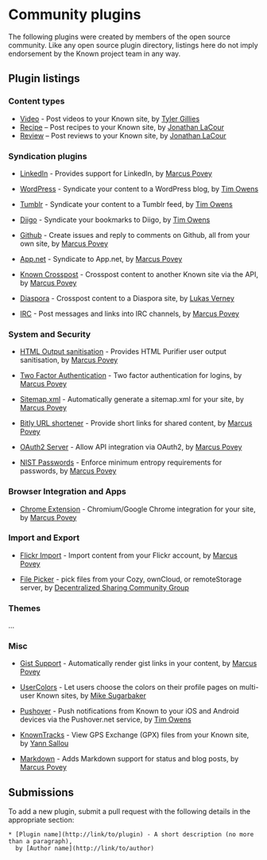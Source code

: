# Community plugins

The following plugins were created by members of the open source community. Like any open source plugin directory,
listings here do not imply endorsement by the Known project team in any way.

## Plugin listings


### Content types

* [Video](https://github.com/tjgillies/Video) - Post videos to your Known site, by [Tyler Gillies](http://tylergillies.club/)
* [Recipe](https://github.com/cleverdevil/Known-Recipes) – Post recipes to your Known site, by [Jonathan LaCour](https://cleverdevil.io)
* [Review](https://github.com/cleverdevil/Known-Recipes) – Post reviews to your Known site, by [Jonathan LaCour](https://cleverdevil.io)

### Syndication plugins

* [LinkedIn](https://github.com/mapkyca/KnownLinkedin) - Provides support for LinkedIn, 
    by [Marcus Povey](https://www.marcus-povey.co.uk)

* [WordPress](https://github.com/timmmmyboy/WordPress) - Syndicate your content to a WordPress blog, by [Tim Owens](http://timowens.io/)

* [Tumblr](https://github.com/timmmmyboy/Tumblr) - Syndicate your content to a Tumblr feed, by [Tim Owens](http://timowens.io/)

* [Diigo](https://github.com/timmmmyboy/Diigo) - Syndicate your bookmarks to Diigo, by [Tim Owens](http://timowens.io/)

* [Github](https://github.com/mapkyca/KnownGithub) - Create issues and reply to comments on Github, all from your own site, 
    by [Marcus Povey](https://www.marcus-povey.co.uk)

* [App.net](https://github.com/mapkyca/KnownAppNet) - Syndicate to App.net, 
    by [Marcus Povey](https://www.marcus-povey.co.uk)

* [Known Crosspost](https://github.com/mapkyca/KnownKnown) - Crosspost content to another Known site via the API, 
    by [Marcus Povey](https://www.marcus-povey.co.uk)

* [Diaspora](https://github.com/Phyks/KnownDiaspora) - Crosspost content to a Diaspora site, by [Lukas Verney](http://phyks.me/)

* [IRC](https://github.com/mapkyca/KnownIRC) - Post messages and links into IRC channels, 
    by [Marcus Povey](https://www.marcus-povey.co.uk)

### System and Security

* [HTML Output sanitisation](https://github.com/mapkyca/KnownHTMLPurifier) - Provides HTML Purifier user output sanitisation, 
    by [Marcus Povey](https://www.marcus-povey.co.uk)

* [Two Factor Authentication](https://github.com/mapkyca/Known2FA) - Two factor authentication for logins, 
    by [Marcus Povey](https://www.marcus-povey.co.uk)

* [Sitemap.xml](https://github.com/mapkyca/KnownSitemap) - Automatically generate a sitemap.xml for your site, 
    by [Marcus Povey](https://www.marcus-povey.co.uk)

* [Bitly URL shortener](https://github.com/mapkyca/KnownBitlyShorten) - Provide short links for shared content, 
    by [Marcus Povey](https://www.marcus-povey.co.uk)

* [OAuth2 Server](https://github.com/mapkyca/KnownOAuth2) - Allow API integration via OAuth2, 
    by [Marcus Povey](https://www.marcus-povey.co.uk)

* [NIST Passwords](https://github.com/mapkyca/KnownNISTPasswords) - Enforce minimum entropy requirements for passwords, 
    by [Marcus Povey](https://www.marcus-povey.co.uk)


### Browser Integration and Apps

* [Chrome Extension](https://github.com/mapkyca/KnownChrome) - Chromium/Google Chrome integration for your site, 
    by [Marcus Povey](https://www.marcus-povey.co.uk)


### Import and Export

* [Flickr Import](https://github.com/mapkyca/KnownFlickrImport) - Import content from your Flickr account, 
    by [Marcus Povey](https://www.marcus-povey.co.uk)

* [File Picker](https://github.com/Decentralized-Sharing-Working-Group/idno-file-picker) - pick files from your
    Cozy, ownCloud, or remoteStorage server, by [Decentralized Sharing Community Group](https://www.w3.org/community/decsharing/)

### Themes

...


### Misc

* [Gist Support](https://github.com/mapkyca/IdnoGist) - Automatically render gist links in your content, 
    by [Marcus Povey](https://www.marcus-povey.co.uk)

* [UserColors](https://github.com/misuba/UserColors) - Let users choose the colors on their profile pages on multi-user
    Known sites, by [Mike Sugarbaker](http://gibberish.com/)

* [Pushover](https://github.com/timmmmyboy/Pushover) - Push notifications from Known to your iOS and Android devices via
   the Pushover.net service, by [Tim Owens](http://timowens.io/)

* [KnownTracks](https://github.com/klermor/KnownTracks) - View GPS Exchange (GPX) files from your Known site, by
   [Yann Sallou](http://winds.fr/)

* [Markdown](https://github.com/mapkyca/IdnoMarkdown) - Adds Markdown support for status and blog posts, 
    by [Marcus Povey](https://www.marcus-povey.co.uk)


## Submissions

To add a new plugin, submit a pull request with the following details in the appropriate section:

```
* [Plugin name](http://link/to/plugin) - A short description (no more than a paragraph), 
  by [Author name](http://link/to/author)
```
